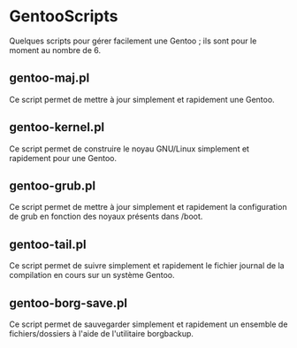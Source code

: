 # GentooScripts
Quelques scripts pour gérer facilement une Gentoo ; ils sont pour le moment au nombre de 6.

## gentoo-maj.pl
Ce script permet de mettre à jour simplement et rapidement une Gentoo.

## gentoo-kernel.pl
Ce script permet de construire le noyau GNU/Linux simplement et rapidement pour une Gentoo.

## gentoo-grub.pl
Ce script permet de mettre à jour simplement et rapidement la configuration de grub en fonction des noyaux présents dans /boot.

## gentoo-tail.pl
Ce script permet de suivre simplement et rapidement le fichier journal de la compilation en cours sur un système Gentoo.

## gentoo-borg-save.pl
Ce script permet de sauvegarder simplement et rapidement un ensemble de fichiers/dossiers à l'aide de l'utilitaire borgbackup.
